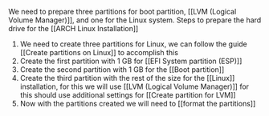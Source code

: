 We need to prepare three partitions for boot partition, [[LVM (Logical Volume Manager)]], and one for the Linux system. 
Steps to prepare the hard drive for the [[ARCH Linux Installation]]
1. We need to create three partitions for Linux, we can follow the guide [[Create partitions on Linux]] to accomplish this
2. Create the first partition with 1 GB for [[EFI System partition (ESP)]] 
3. Create the second partition with 1 GB for the [[Boot partition]] 
4. Create the third partition with the rest of the size for the [[Linux]] installation, for this we will use [[LVM (Logical Volume Manager)]] for this should use additional settings for [[Create partition for LVM]] 
5. Now with the partitions created we will need to [[format the partitions]] 